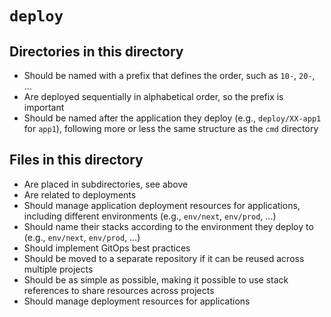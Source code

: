 # `deploy`

## Directories in this directory

- Should be named with a prefix that defines the order, such as `10-`, `20-`, ...
- Are deployed sequentially in alphabetical order, so the prefix is important
- Should be named after the application they deploy (e.g., `deploy/XX-app1` for `app1`), following more or less the same structure as the `cmd` directory

## Files in this directory

- Are placed in subdirectories, see above
- Are related to deployments
- Should manage application deployment resources for applications, including different environments (e.g., `env/next`, `env/prod`, ...)
- Should name their stacks according to the environment they deploy to (e.g., `env/next`, `env/prod`, ...)
- Should implement GitOps best practices
- Should be moved to a separate repository if it can be reused across multiple projects
- Should be as simple as possible, making it possible to use stack references to share resources across projects
- Should manage deployment resources for applications
